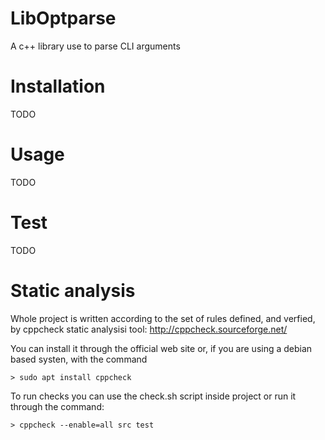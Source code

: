 LibOptparse
===========

A c++ library use to parse CLI arguments

# Installation
TODO

# Usage
TODO


# Test
TODO


# Static analysis

Whole project is written according to the set of rules defined, and
verfied, by cppcheck static analysisi tool:
http://cppcheck.sourceforge.net/

You can install it through the official web site or, if you are using
a debian based systen, with the command

```
> sudo apt install cppcheck
```

To run checks you can use the check.sh script inside project or run it
through the command:

```
> cppcheck --enable=all src test
```
